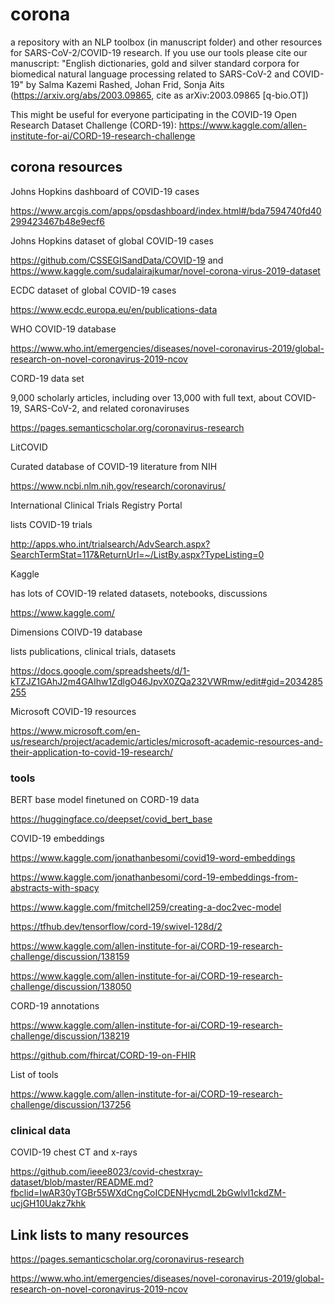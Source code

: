 # corona
a repository with an NLP toolbox (in manuscript folder) and other resources for SARS-CoV-2/COVID-19 research. If you use our tools please cite our manuscript:
 "English dictionaries, gold and silver standard corpora for biomedical natural language processing related to SARS-CoV-2 and COVID-19" by Salma Kazemi Rashed, Johan Frid, Sonja Aits (https://arxiv.org/abs/2003.09865, cite as arXiv:2003.09865 [q-bio.OT])
 
 
This might be useful for everyone participating in the COVID-19 Open Research Dataset Challenge (CORD-19): https://www.kaggle.com/allen-institute-for-ai/CORD-19-research-challenge


## corona resources
Johns Hopkins dashboard of COVID-19 cases 

https://www.arcgis.com/apps/opsdashboard/index.html#/bda7594740fd40299423467b48e9ecf6

Johns Hopkins dataset of global COVID-19 cases

https://github.com/CSSEGISandData/COVID-19 and https://www.kaggle.com/sudalairajkumar/novel-corona-virus-2019-dataset


ECDC dataset of global COVID-19 cases

https://www.ecdc.europa.eu/en/publications-data

WHO COVID-19 database

https://www.who.int/emergencies/diseases/novel-coronavirus-2019/global-research-on-novel-coronavirus-2019-ncov

CORD-19 data set

9,000 scholarly articles, including over 13,000 with full text, about COVID-19, SARS-CoV-2, and related coronaviruses

https://pages.semanticscholar.org/coronavirus-research

LitCOVID

Curated database of COVID-19 literature from NIH

https://www.ncbi.nlm.nih.gov/research/coronavirus/

International Clinical Trials Registry Portal

lists COVID-19 trials

http://apps.who.int/trialsearch/AdvSearch.aspx?SearchTermStat=117&ReturnUrl=~/ListBy.aspx?TypeListing=0

Kaggle

has lots of COVID-19 related datasets, notebooks, discussions

https://www.kaggle.com/

Dimensions COIVD-19 database

lists publications, clinical trials, datasets

https://docs.google.com/spreadsheets/d/1-kTZJZ1GAhJ2m4GAIhw1ZdlgO46JpvX0ZQa232VWRmw/edit#gid=2034285255

Microsoft COVID-19 resources

https://www.microsoft.com/en-us/research/project/academic/articles/microsoft-academic-resources-and-their-application-to-covid-19-research/


### tools
BERT base model finetuned on CORD-19 data

https://huggingface.co/deepset/covid_bert_base

COVID-19 embeddings

https://www.kaggle.com/jonathanbesomi/covid19-word-embeddings

https://www.kaggle.com/jonathanbesomi/cord-19-embeddings-from-abstracts-with-spacy

https://www.kaggle.com/fmitchell259/creating-a-doc2vec-model

https://tfhub.dev/tensorflow/cord-19/swivel-128d/2

https://www.kaggle.com/allen-institute-for-ai/CORD-19-research-challenge/discussion/138159

https://www.kaggle.com/allen-institute-for-ai/CORD-19-research-challenge/discussion/138050

CORD-19 annotations

https://www.kaggle.com/allen-institute-for-ai/CORD-19-research-challenge/discussion/138219

https://github.com/fhircat/CORD-19-on-FHIR

List of tools

https://www.kaggle.com/allen-institute-for-ai/CORD-19-research-challenge/discussion/137256
 
 
 ### clinical data
COVID-19 chest CT and x-rays

https://github.com/ieee8023/covid-chestxray-dataset/blob/master/README.md?fbclid=IwAR30yTGBr55WXdCngCoICDENHycmdL2bGwlvl1ckdZM-ucjGH10Uakz7khk



## Link lists to many resources
https://pages.semanticscholar.org/coronavirus-research

https://www.who.int/emergencies/diseases/novel-coronavirus-2019/global-research-on-novel-coronavirus-2019-ncov
